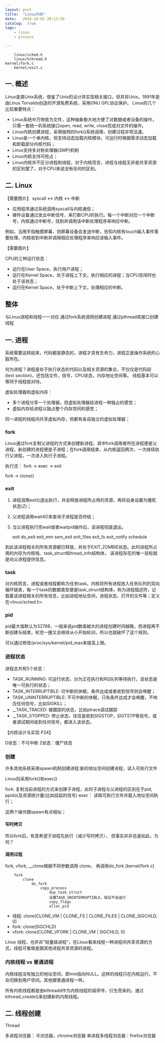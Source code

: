 ```yaml
---
layout: post
title:  "Linux内核"
date:   2016-10-02 20:12:50
catalog:  true
tags:
    - linux
    - process

---
```


		linux/sched.h
		linux/kthread.h
    kernel/fork.c
		kernel/exit.c

## 一. 概述

Linux是类Unix系统，借鉴了Unix的设计并实现相关接口，但并非Unix。1991年是由Linus Torvalds创造的开源免费系统，采用GNU GPL协议保护。
Linux的几个比较重要特点：

- Linux系统中万物皆为文件，这种抽象极大地方便了对数据或者设备的操作，只需一套统一的系统接口open, read, write, close完成对文件的操作。
- Linux内核创建进程，采用独特的fork()系统调用，创建过程非常迅速。
- Linux是一个单内核，但支持动态加载内核模块，可运行时根据需求动态加载和卸载部分内核代码；
- Linux支持多对称处理器(SMP)机制
- Linux内核支持可抢占；
- Linux内核并不区分进程和线程，对于内核而言，进程与线程无非是共享资源的区别罢了，对于CPU来说没有任何的区别。

## 二. Linux

【需要图片】 syscall <-> 内核 <-> 中断

- 应用程序通过系统调用syscall与内核通信；
- 硬件设备通过发出中断信号，来打断CPU的执行。每一个中断对应一个中断号，内核通过中断号，找到并调用该中断处理程序来响应中断。

例如，当用手指触摸屏幕，则屏幕设备会发送中断，告知内核有touch输入事件需要处理，内核收到中断并调用相应处理程序来响应该输入事件。

【需要图片】

CPU的三种运行状态：

- 运行在User Space，执行用户进程；
- 运行在Kernel Space，处于进程上下文，执行相应的进程；当CPU空闲时也处于该状态；
- 运行在Kernel Space，处于中断上下文，处理相应的中断。



## 整体

与Linux进程和线程一一对应
通过fork系统调用创建进程
通过pthread库接口创建线程

## 一. 进程

系统需要运转起来，代码都是静态的，进程才具有生命力，进程正是操作系统的心脏所在。

何为进程？进程是处于执行状态的代码以及相关资源的集合，不仅仅是代码段(text section)，还包括文件，信号，CPU状态，内存地址空间等。
线程基本可以等同于线程般对待。

虚拟处理器和虚拟内存：
- 多个进程分享一个处理器，但虚拟处理器给进程一种独占的感觉；
- 虚拟内存给进程以独占整个内存空间的感觉；

同一进程的线程间共享虚拟内存，但都有各自独立的虚拟处理器；

### fork

Linux通过fork复制父进程的方式来创建新进程，其中fork调用者所在进程便是父进程，新创建的进程便是子进程；在fork调用结束，从内核返回两次，一次继续执行父进程，一次进入执行子进程。

执行流： fork -> exec -> exit

fork -> clone()

### exit

1. 进程调用exit()退出执行，并会释放进程所占用的资源，再将自身设置为僵死状态(Z)；
2. 父进程调用wait4()来查询子进程是否终结；
3. 当父进程执行完wait或者waitpid操作后，该进程彻底退出。

	exit
		do_exit
			exit_mm
			sem_exit
			exit_files
			exit_fs
			exit_notify
			schedule
		
到此该进程相关的所有资源都已释放，并处于EXIT_ZOMBIE状态。此时进程所占用的内存为内核栈、task_struct和hread_info结构体， 该进程存在的唯一目标就是向父进程提供信息。

### task

对内核而言，进程或者线程都称为任务task。内核将所有进程放入任务队列的双向循环链表，每一个task的数据类型便是task_struct结构体，称为进程描述符，记载着该进程相关的所有信息，比如进程地址空间，进程状态，打开的文件等；定义在<linux/sched.h>

### pid

pid最大值默认为32768，一般来说pid数值越大的进程创建时间越晚，但进程再不断创建与结束，轮完一圈又会继续从小开始轮训，所以也就破坏了这个规则。

可以通过修改/proc/sys/kernel/pid_max来提高上限。


### 进程状态

进程总共有5个状态：

- TASK_RUNNING: 可运行状态，分为正在执行和RQ队列等待执行，该状态是唯一可执行的状态；
- TASK_INTERRUPTIBLE: 可中断的休眠，条件达成或者收到信号则会唤醒；
- TASK_UNINTERRUPTIBLE: 不可中断的休眠，只有条件达成才会唤醒，不响应任何信号，比如SIGKILL；
- __TASK_TRACED: 被跟踪的状态，比如ptrace调试跟踪
- __TASK_STOPPED: 停止状态，往往是收到SIGSTOP，SIGTSTP等信号，或者调试期间收到任何信号，都进入该状态。

【内核设计与实现 P24】



D状态：不可中断
Z状态：僵尸状态

### 创建

许多其他系统采用spawn机制创建进程:新的地址空间创建进程，读入可执行文件

Linux则采用fork()和exec()

fork: 复制当前进程的方式来创建子进程，此时子进程与父进程的区别在于pid, ppid以及资源统计量(比如挂起的信号)
exec： 读取可执行文件并载入地址空间执行；

这两个操作跟spawn有点相似；

#### 写时拷贝

所以fork后，有意希望子进程先执行（减少写时拷贝）， 但事实并非总是如此，为何？

#### 调用过程

fork, vfork, __clone根据不同参数调用 clone， 再调用do_fork [kernel/fork.c]


		fork
			clone
				do_fork
					copy_process
						dup_task_struct
						设置TASK_UNINTERRUPTIBLE，保证不会运行
						copy_flags
						alloc_pid
						
- 线程: clone(CLONE_VM | CLONE_FS | CLONE_FILES | CLONE_SIGCHLD, 0)
- fork: clone(SIGCHLD)
- vfork: clone(CLONE_VFORK | CLONE_VM | SIGCHLD, 0)
		
Linux 线程，也并非"轻量级进程"，在Linux看来线程一种进程间共享资源的方式，线程可看做是跟其他进程共享资源的进程。


### 内核线程 vs 普通进程
内核线程没有独立的地址空间，即mm指向NULL。这样的线程只在内核运行，不会切换到用户空间。其他跟普通进程一样。

所有内核线程都是由kthreadd作为内核线程的祖师爷，衍生而来的。通过kthread_create()来创建新的内核线程。



## 二. 线程创建

Thread 



多进程浏览器： IE浏览器，chrome浏览器
单进程多线程浏览器：firefox浏览器
